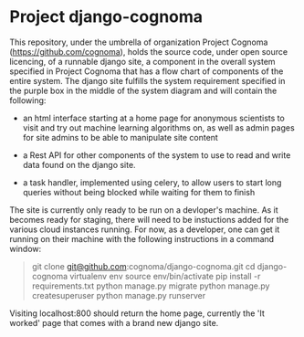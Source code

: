 # Project django-cognoma

This repository, under the umbrella of organization Project Cognoma
(https://github.com/cognoma), holds the source code, under open source
licencing, of a runnable django site, a component in the overall system
specified in Project Cognoma that has a flow chart of components of the entire
system.  The django site fulfills the system requirement specified in the
purple box in the middle of the system diagram and will contain the
following:

* an html interface starting at a home page for anonymous scientists to visit
  and try out machine learning algorithms on, as well as admin pages for
  site admins to be able to manipulate site content

* a Rest API for other components of the system to use to read and write data
  found on the django site.

* a task handler, implemented using celery, to allow users to start long
  queries without being blocked while waiting for them to finish

The site is currently only ready to be run on a devloper's machine.  As it
becomes ready for staging, there will need to be instuctions added for the
various cloud instances running.  For now, as a developer, one can get it
running on their machine with the following instructions in a command
window:

> git clone git@github.com:cognoma/django-cognoma.git
> cd django-cognoma
> virtualenv env
> source env/bin/activate
> pip install -r requirements.txt
> python manage.py migrate
> python manage.py createsuperuser
> python manage.py runserver

Visiting localhost:800 should return the home page, currently the 'It worked'
page that comes with a brand new django site.
